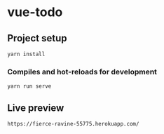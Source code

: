 # vue-todo

## Project setup
```
yarn install
```

### Compiles and hot-reloads for development
```
yarn run serve
```

## Live preview
```
https://fierce-ravine-55775.herokuapp.com/
```